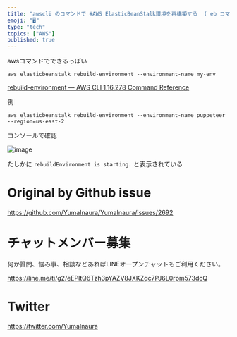 ```yaml
---
title: "awscli のコマンドで #AWS ElasticBeanStalk環境を再構築する  ( eb コマンドではない )"
emoji: "🖥"
type: "tech"
topics: ["AWS"]
published: true
---
```


awsコマンドでできるっぽい

```
aws elasticbeanstalk rebuild-environment --environment-name my-env
```

[rebuild-environment — AWS CLI 1.16.278 Command Reference](https://docs.aws.amazon.com/cli/latest/reference/elasticbeanstalk/rebuild-environment.html)

例

```
aws elasticbeanstalk rebuild-environment --environment-name puppeteer --region=us-east-2
```

コンソールで確認

![image](https://user-images.githubusercontent.com/13635059/68521155-8f1a8b00-02e1-11ea-9e82-546ad0981dc6.png)

たしかに `rebuildEnvironment is starting.` と表示されている




# Original by Github issue

https://github.com/YumaInaura/YumaInaura/issues/2692








<!-- Update From Qiita API -->

# チャットメンバー募集


何か質問、悩み事、相談などあればLINEオープンチャットもご利用ください。

https://line.me/ti/g2/eEPltQ6Tzh3pYAZV8JXKZqc7PJ6L0rpm573dcQ





# Twitter


https://twitter.com/YumaInaura


<!-- Update From Qiita API -->


